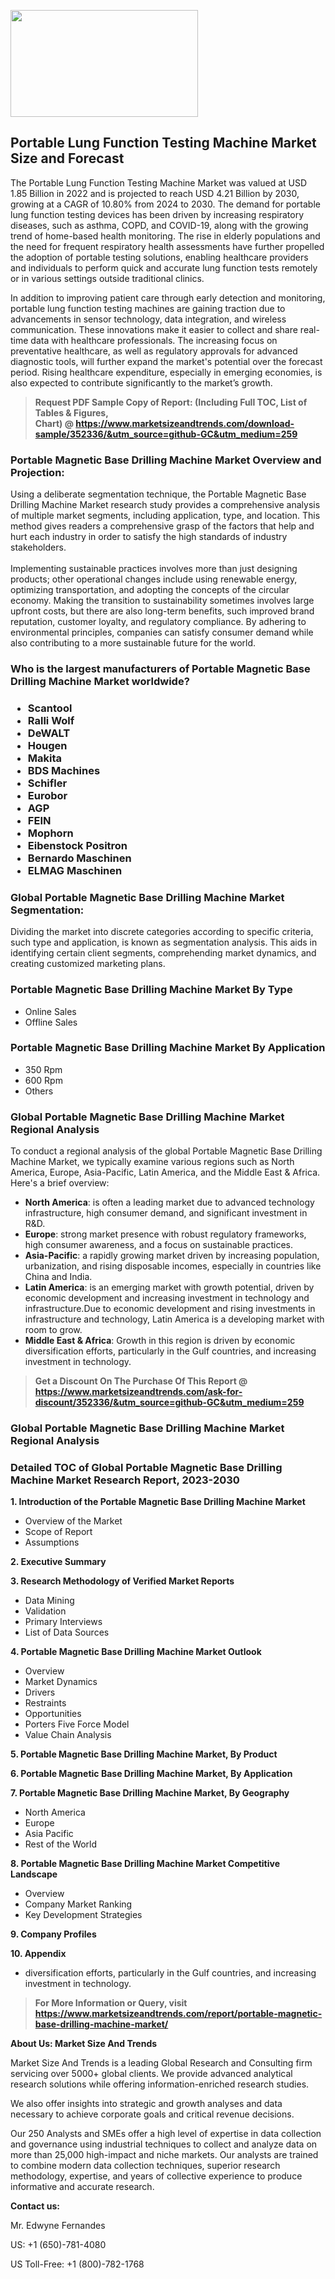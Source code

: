 <p><img class="alignnone size-medium wp-image-20088" src="https://ffe5etoiles.com/wp-content/uploads/2024/12/MST1-300x171.png" alt="" width="300" height="171" /></p><h2>Portable Lung Function Testing Machine Market Size and Forecast</h2><p>The Portable Lung Function Testing Machine Market was valued at USD 1.85 Billion in 2022 and is projected to reach USD 4.21 Billion by 2030, growing at a CAGR of 10.80% from 2024 to 2030. The demand for portable lung function testing devices has been driven by increasing respiratory diseases, such as asthma, COPD, and COVID-19, along with the growing trend of home-based health monitoring. The rise in elderly populations and the need for frequent respiratory health assessments have further propelled the adoption of portable testing solutions, enabling healthcare providers and individuals to perform quick and accurate lung function tests remotely or in various settings outside traditional clinics.</p><p>In addition to improving patient care through early detection and monitoring, portable lung function testing machines are gaining traction due to advancements in sensor technology, data integration, and wireless communication. These innovations make it easier to collect and share real-time data with healthcare professionals. The increasing focus on preventative healthcare, as well as regulatory approvals for advanced diagnostic tools, will further expand the market's potential over the forecast period. Rising healthcare expenditure, especially in emerging economies, is also expected to contribute significantly to the market’s growth.</p></p><blockquote id="" class=""><strong>Request PDF Sample Copy of Report: (Including Full TOC, List of Tables &amp; Figures, Chart)&nbsp;@&nbsp;<strong><a href="https://www.marketsizeandtrends.com/download-sample/352336/&utm_source=github-GC&utm_medium=259" target="_blank">https://www.marketsizeandtrends.com/download-sample/352336/&utm_source=github-GC&utm_medium=259</a></strong></strong></blockquote><h3 id="" class="">Portable Magnetic Base Drilling Machine Market&nbsp;Overview and Projection:</h3><p id="" class="">Using a deliberate segmentation technique, the Portable Magnetic Base Drilling Machine Market research study provides a comprehensive analysis of multiple market segments, including application, type, and location. This method gives readers a comprehensive grasp of the factors that help and hurt each industry in order to satisfy the high standards of industry stakeholders. <br /> <br />Implementing sustainable practices involves more than just designing products; other operational changes include using renewable energy, optimizing transportation, and adopting the concepts of the circular economy. Making the transition to sustainability sometimes involves large upfront costs, but there are also long-term benefits, such improved brand reputation, customer loyalty, and regulatory compliance. By adhering to environmental principles, companies can satisfy consumer demand while also contributing to a more sustainable future for the world.</p><h3 id="" class="">Who is the largest manufacturers of&nbsp;Portable Magnetic Base Drilling Machine Market worldwide?</h3><h3 class=""><p><ul><li>Scantool </li><li> Ralli Wolf </li><li> DeWALT </li><li> Hougen </li><li> Makita </li><li> BDS Machines </li><li> Schifler </li><li> Eurobor </li><li> AGP </li><li> FEIN </li><li> Mophorn </li><li> Eibenstock Positron </li><li> Bernardo Maschinen </li><li> ELMAG Maschinen</li></ul></p></h3><h3 id="" class="">Global&nbsp;Portable Magnetic Base Drilling Machine Market Segmentation:</h3><p id="" class="">Dividing the market into discrete categories according to specific criteria, such type and application, is known as segmentation analysis. This aids in identifying certain client segments, comprehending market dynamics, and creating customized marketing plans.</p><h3 id="" class="">Portable Magnetic Base Drilling Machine Market&nbsp;By Type</h3><p><p><ul><li>Online Sales</li><li> Offline Sales</p></li></ul></p></p><h3 id="" class="">Portable Magnetic Base Drilling Machine Market&nbsp;By Application</h3><p class=""><p><ul><li>350 Rpm</li><li> 600 Rpm</li><li> Others</li></ul></p></p><h3 id="" class="">Global Portable Magnetic Base Drilling Machine Market Regional Analysis</h3><p id="" class="">To conduct a regional analysis of the global Portable Magnetic Base Drilling Machine Market, we typically examine various regions such as North America, Europe, Asia-Pacific, Latin America, and the Middle East &amp; Africa. Here's a brief overview:</p><ul><li><strong>North America</strong>: is often a leading market due to advanced technology infrastructure, high consumer demand, and significant investment in R&amp;D.</li><li><strong>Europe</strong>: strong market presence with robust regulatory frameworks, high consumer awareness, and a focus on sustainable practices.</li><li><strong>Asia-Pacific</strong>: a rapidly growing market driven by increasing population, urbanization, and rising disposable incomes, especially in countries like China and India.</li><li><strong>Latin America</strong>: is an emerging market with growth potential, driven by economic development and increasing investment in technology and infrastructure.Due to economic development and rising investments in infrastructure and technology, Latin America is a developing market with room to grow.</li><li><strong>Middle East &amp; Africa</strong>: Growth in this region is driven by economic diversification efforts, particularly in the Gulf countries, and increasing investment in technology.</li></ul><blockquote id="" class=""><strong>Get a Discount On The Purchase Of This Report @ <strong><a href="https://www.marketsizeandtrends.com/ask-for-discount/352336/&utm_source=github-GC&utm_medium=259" target="_blank">https://www.marketsizeandtrends.com/ask-for-discount/352336/&utm_source=github-GC&utm_medium=259</a></strong></strong></blockquote><h3 id="" class="">Global Portable Magnetic Base Drilling Machine Market Regional Analysis</h3><h3 id="" class="">Detailed TOC of Global Portable Magnetic Base Drilling Machine Market Research Report, 2023-2030</h3><p id="" class=""><strong>1. Introduction of the Portable Magnetic Base Drilling Machine Market</strong></p><ul><li>Overview of the Market</li><li>Scope of Report</li><li>Assumptions</li></ul><p id="" class=""><strong>2. Executive Summary</strong></p><p id="" class=""><strong>3. Research Methodology of Verified Market Reports</strong></p><ul><li>Data Mining</li><li>Validation</li><li>Primary Interviews</li><li>List of Data Sources</li></ul><p id="" class=""><strong>4. Portable Magnetic Base Drilling Machine Market Outlook</strong></p><ul><li>Overview</li><li>Market Dynamics</li><li>Drivers</li><li>Restraints</li><li>Opportunities</li><li>Porters Five Force Model</li><li>Value Chain Analysis</li></ul><p id="" class=""><strong>5. Portable Magnetic Base Drilling Machine Market, By Product</strong></p><p id="" class=""><strong>6. Portable Magnetic Base Drilling Machine Market, By Application</strong></p><p id="" class=""><strong>7. Portable Magnetic Base Drilling Machine Market, By Geography</strong></p><ul><li>North America</li><li>Europe</li><li>Asia Pacific</li><li>Rest of the World</li></ul><p id="" class=""><strong>8. Portable Magnetic Base Drilling Machine Market Competitive Landscape</strong></p><ul><li>Overview</li><li>Company Market Ranking</li><li>Key Development Strategies</li></ul><p id="" class=""><strong>9. Company Profiles</strong></p><p id="" class=""><strong>10. Appendix</strong></p><ul><li>diversification efforts, particularly in the Gulf countries, and increasing investment in technology.</li></ul><blockquote id="" class=""><strong>For More Information or Query, visit <strong><strong><a href="https://www.marketsizeandtrends.com/report/portable-magnetic-base-drilling-machine-market/" target="_blank">https://www.marketsizeandtrends.com/report/portable-magnetic-base-drilling-machine-market/</a></strong></strong></strong></blockquote><p id="" class=""><strong>About Us: Market Size And Trends</strong></p><p id="" class="">Market Size And Trends is a leading Global Research and Consulting firm servicing over 5000+ global clients. We provide advanced analytical research solutions while offering information-enriched research studies.</p><p id="" class="">We also offer insights into strategic and growth analyses and data necessary to achieve corporate goals and critical revenue decisions.</p><p id="" class="">Our 250 Analysts and SMEs offer a high level of expertise in data collection and governance using industrial techniques to collect and analyze data on more than 25,000 high-impact and niche markets. Our analysts are trained to combine modern data collection techniques, superior research methodology, expertise, and years of collective experience to produce informative and accurate research.</p><p id="" class=""><strong>Contact us:</strong></p><p id="" class="">Mr. Edwyne Fernandes</p><p id="" class="">US: +1 (650)-781-4080</p><p id="" class="">US Toll-Free: +1 (800)-782-1768</p>
